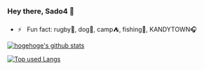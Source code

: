 ### Hey there, Sado4 👋

- ⚡️ &nbsp; Fun fact: rugby🏉, dog🐶, camp⛺, fishing🎣, KANDYTOWN🎧

<!-- <a href="https://github.com/Sado4"> -->
  <!-- リポジトリステータス -->
  [![hogehoge's github stats](https://github-readme-stats.vercel.app/api?username=Sado4&hide=contribs&count_private=true&show_icons=true&theme=tokyonight)](https://github.com/Sado4/)

  <!-- ソースコード統計 -->
  [![Top used Langs](https://github-readme-stats.vercel.app/api/top-langs/?username=Sado4&layout=compact&theme=tokyonight)](https://github.com/Sado4/)
<!-- </a> -->
